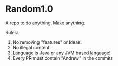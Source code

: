 # Random1.0
A repo to do anything. Make anything. 

Rules: 
  1. No removing "features" or Ideas.
  2. No illegal content
  3. Language is Java or any JVM based language!
  4. Every PR must contain "Andrew" in the commits
